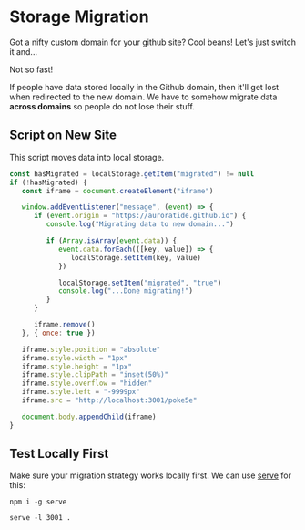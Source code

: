 # Storage Migration

Got a nifty custom domain for your github site? Cool beans! Let's just switch it and...

Not so fast!

If people have data stored locally in the Github domain, then it'll get lost when redirected to the new domain. We have to somehow migrate data **across domains** so people do not lose their stuff.

## Script on New Site

This script moves data into local storage.

```javascript
const hasMigrated = localStorage.getItem("migrated") != null
if (!hasMigrated) {
   const iframe = document.createElement("iframe")

   window.addEventListener("message", (event) => {
      if (event.origin = "https://auroratide.github.io") {
         console.log("Migrating data to new domain...")

         if (Array.isArray(event.data)) {
            event.data.forEach(([key, value]) => {
               localStorage.setItem(key, value)
            })

            localStorage.setItem("migrated", "true")
            console.log("...Done migrating!")
         }
      }

      iframe.remove()
   }, { once: true })

   iframe.style.position = "absolute"
   iframe.style.width = "1px"
   iframe.style.height = "1px"
   iframe.style.clipPath = "inset(50%)"
   iframe.style.overflow = "hidden"
   iframe.style.left = "-9999px"
   iframe.src = "http://localhost:3001/poke5e"

   document.body.appendChild(iframe)
}
```

## Test Locally First

Make sure your migration strategy works locally first. We can use [serve](https://www.npmjs.com/package/serve) for this:

```
npm i -g serve

serve -l 3001 .
```
